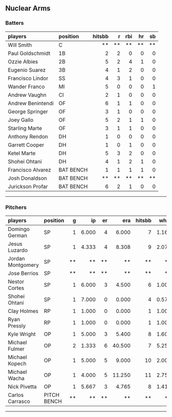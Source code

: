 ## Nuclear Arms

### Batters

 
|players           |position  | hitsbb|  r| rbi| hr| sb| 
|:-----------------|:---------|------:|--:|---:|--:|--:| 
|Will Smith        |C         |     **| **|  **| **| **| 
|Paul Goldschmidt  |1B        |      2|  2|   0|  0|  0| 
|Ozzie Albies      |2B        |      5|  2|   4|  1|  0| 
|Eugenio Suarez    |3B        |      4|  1|   2|  0|  0| 
|Francisco Lindor  |SS        |      4|  3|   1|  0|  0| 
|Wander Franco     |MI        |      5|  0|   0|  0|  1| 
|Andrew Vaughn     |CI        |      2|  1|   0|  0|  0| 
|Andrew Benintendi |OF        |      6|  1|   1|  0|  0| 
|George Springer   |OF        |      3|  1|   0|  0|  0| 
|Joey Gallo        |OF        |      5|  2|   1|  1|  0| 
|Starling Marte    |OF        |      3|  1|   1|  0|  0| 
|Anthony Rendon    |DH        |      1|  0|   0|  0|  0| 
|Garrett Cooper    |DH        |      1|  0|   1|  0|  0| 
|Ketel Marte       |DH        |      5|  3|   2|  0|  0| 
|Shohei Ohtani     |DH        |      4|  1|   2|  1|  0| 
|Francisco Alvarez |BAT BENCH |      1|  1|   1|  1|  0| 
|Josh Donaldson    |BAT BENCH |     **| **|  **| **| **| 
|Jurickson Profar  |BAT BENCH |      6|  2|   1|  0|  0| 


* * *

### Pitchers

 
|players           |position    |  g|    ip| er|    era| hitsbb|  whip| so|  w| sv| 
|:-----------------|:-----------|--:|-----:|--:|------:|------:|-----:|--:|--:|--:| 
|Domingo German    |SP          |  1| 6.000|  4|  6.000|      7| 1.167|  6|  0|  0| 
|Jesus Luzardo     |SP          |  1| 4.333|  4|  8.308|      9| 2.077|  6|  0|  0| 
|Jordan Montgomery |SP          | **|    **| **|     **|     **|    **| **| **| **| 
|Jose Berrios      |SP          | **|    **| **|     **|     **|    **| **| **| **| 
|Nestor Cortes     |SP          |  1| 6.000|  3|  4.500|      6| 1.000|  7|  1|  0| 
|Shohei Ohtani     |SP          |  1| 7.000|  0|  0.000|      4| 0.571| 11|  1|  0| 
|Clay Holmes       |RP          |  1| 1.000|  0|  0.000|      1| 1.000|  2|  0|  0| 
|Ryan Pressly      |RP          |  1| 1.000|  0|  0.000|      1| 1.000|  1|  0|  1| 
|Kyle Wright       |OP          |  1| 5.000|  3|  5.400|      8| 1.600|  2|  0|  0| 
|Michael Fulmer    |OP          |  2| 1.333|  6| 40.500|      7| 5.250|  1|  0|  0| 
|Michael Kopech    |OP          |  1| 5.000|  5|  9.000|     10| 2.000|  9|  0|  0| 
|Michael Wacha     |OP          |  1| 4.000|  5| 11.250|     11| 2.750|  3|  0|  0| 
|Nick Pivetta      |OP          |  1| 5.667|  3|  4.765|      8| 1.412|  7|  1|  0| 
|Carlos Carrasco   |PITCH BENCH | **|    **| **|     **|     **|    **| **| **| **| 


* * *


